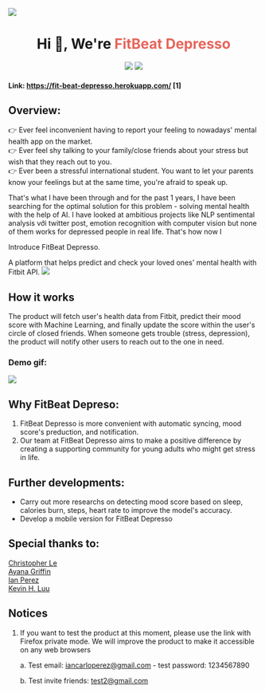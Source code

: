 ![](https://i.imgur.com/kkoipUy.png)

<h1 align="center">Hi 👋, We're 
     <a style="color:#E7655A;"> FitBeat Depresso </a>
</h1>

<p align="center">  
<a><img src="https://img.shields.io/github/stars/FitBeatDepresso?label=Organization%20Stars&style=social"></a>     
<a href="https://opensource.org/licenses/MIT"><img src="https://img.shields.io/badge/license-MIT-blue.svg"></a>
</p>

#### Link: https://fit-beat-depresso.herokuapp.com/ [1]

## Overview: 

👉  Ever feel inconvenient having to report your feeling to nowadays' mental health app on the market. </br>
👉  Ever feel shy talking to your family/close friends about your stress but wish that they reach out to you. </br>
👉  Ever been a stressful international student. You want to let your parents know your feelings but at the same time, you're afraid to speak up. </br>

That's what I have been through and for the past 1 years, I have been searching for the optimal solution for this problem - solving mental health with the help of AI. I have looked at ambitious projects like NLP sentimental analysis với twitter post, emotion recognition with computer vision but none of them works for depressed people in real life. That's how now I </br>

Introduce FitBeat Depresso. 

A platform that helps predict and check your loved ones' mental health with Fitbit API. 
![](https://i.imgur.com/Pr2Twz8.png)

## How it works

The product will fetch user's health data from Fitbit, predict their mood score with Machine Learning, and finally update the score within the user's circle of closed friends. When someone gets trouble (stress, depression), the product will notify other users to reach out to the one in need. 

### Demo gif: 

![](https://i.imgur.com/GHrMHcT.gif)
     
## Why FitBeat Depreso: 
1. FitBeat Depresso is more convenient with automatic syncing, mood score's preduction, and notification. 
2. Our team at FitBeat Depresso aims to make a positive difference by creating a supporting community for young adults who might get stress in life.  


## Further developments: 
- Carry out more researchs on detecting mood score based on sleep, calories burn, steps, heart rate to improve the model's accuracy. 
- Develop a mobile version for FitBeat Depresso

## Special thanks to: 
<p align="left">  
     <a target="_blank" href="https://github.com/chrislevn"> Christopher Le </a></br>
     <a target="_blank" href="https://github.com/ayanagriffin"> Ayana Griffin </a></br>
     <a target="_blank" href="https://github.com/iperez319"> Ian Perez </a></br>
     <a target="_blank" href="https://github.com/khluu"> Kevin H. Luu </a></br>
</p>

## Notices
1. If you want to test the product at this moment, please use the link with Firefox private mode. We will improve the product to make it accessible on any web browsers
  
    a. Test email: iancarloperez@gmail.com - test password: 1234567890
    
    b. Test invite friends: test2@gmail.com

